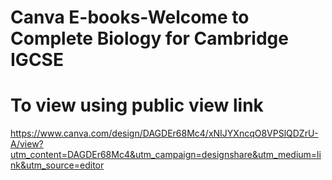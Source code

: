 # Canva E-books-Welcome to Complete Biology for Cambridge IGCSE

# To view using public view link 
https://www.canva.com/design/DAGDEr68Mc4/xNIJYXncqO8VPSlQDZrU-A/view?utm_content=DAGDEr68Mc4&utm_campaign=designshare&utm_medium=link&utm_source=editor
